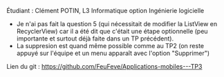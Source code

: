 Étudiant : Clément POTIN, L3 Informatique option Ingénierie logicielle

- Je n'ai pas fait la question 5 (qui nécessitait de modifier la ListView en RecyclerView) car il a été dit que c'était une étape optionnelle (peu importante et surtout déjà faite dans un TP précédent).
- La suppresion est quand même possible comme au TP2 (on reste appuyé sur l'équipe et un menu apparaît avec l'option "Supprimer")

Lien du git :
https://github.com/FeuFeve/Applications-mobiles---TP3